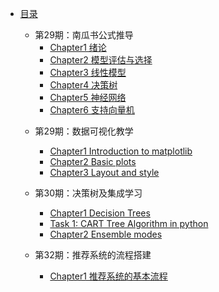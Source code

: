 * [目录](README.md)
    
    * 第29期：南瓜书公式推导
        * [Chapter1 绪论](27_eatingmelon/chapter1.md)
        * [Chapter2 模型评估与选择](27_eatingmelon/chapter2.md)
        * [Chapter3 线性模型](27_eatingmelon/chapter3.md)
        * [Chapter4 决策树](27_eatingmelon/chapter4.md)
        * [Chapter5 神经网络](27_eatingmelon/chapter5.md)
        * [Chapter6 支持向量机](27_eatingmelon/chapter6.md)
    
    - 第29期：数据可视化教学
      * [Chapter1 Introduction to matplotlib](29_Matplotlib/ch1.md)
      * [Chapter2 Basic plots](29_Matplotlib/ch2.md)
      * [Chapter3 Layout and style](29_Matplotlib/ch3.md)
    - 第30期：决策树及集成学习
      - [Chapter1 Decision Trees](30_Decisiontree/Chapter1.md)
      - [Task 1: CART Tree Algorithm in python](30_Decisiontree/Task2.md)
      - [Chapter2 Ensemble modes](30_Decisiontree/Chapter2.md)
    
    - 第32期：推荐系统的流程搭建
      - [Chapter1 推荐系统的基本流程](32_Recomendation/Chapter1.md)

